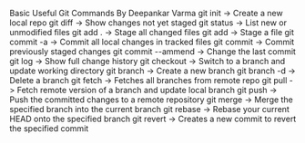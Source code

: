 Basic Useful Git Commands By Deepankar Varma
git init -> Create a new local repo
git diff -> Show changes not yet staged
git status -> List new or unmodified files
git add . -> Stage all changed files 
git add <file> -> Stage a file
git commit -a -> Commit all local changes in tracked files
git commit -> Commit previously staged changes
git commit --ammend -> Change the last commit
git log -> Show full change history
git checkout <branch> -> Switch to a branch and update working directory
git branch <new-branch> -> Create a new branch
git branch -d <branch> -> Delete a branch
git fetch <remote> -> Fetches all branches from remote repo
git pull <remote> <branch> -> Fetch remote version of a branch and update local branch
git push <remote> <branch> -> Push the committed changes to a remote repository
git merge <branch> -> Merge the specified branch into the current branch
git rebase <branch> -> Rebase your current HEAD onto the specified branch
git revert <commit> -> Creates a new commit to revert the specified commit